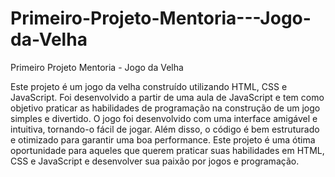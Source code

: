 # Primeiro-Projeto-Mentoria---Jogo-da-Velha
Primeiro Projeto Mentoria - Jogo da Velha


Este projeto é um jogo da velha construído utilizando HTML, CSS e JavaScript. Foi desenvolvido a partir de uma aula de JavaScript e tem como objetivo praticar as habilidades de programação na construção de um jogo simples e divertido. O jogo foi desenvolvido com uma interface amigável e intuitiva, tornando-o fácil de jogar. Além disso, o código é bem estruturado e otimizado para garantir uma boa performance. Este projeto é uma ótima oportunidade para aqueles que querem praticar suas habilidades em HTML, CSS e JavaScript e desenvolver sua paixão por jogos e programação.
